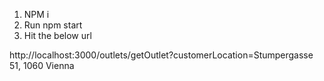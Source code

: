 1. NPM i
2. Run npm start
3. Hit the below url

http://localhost:3000/outlets/getOutlet?customerLocation=Stumpergasse 51, 1060 Vienna
